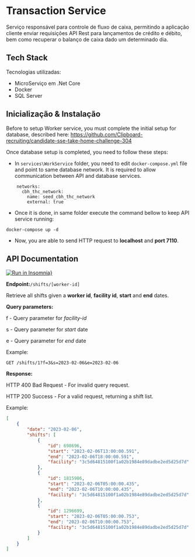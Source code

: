 # Transaction Service

Serviço responsável para controle de fluxo de caixa, permitindo a aplicação cliente enviar requisições API Rest para lançamentos de crédito e débito, bem como recuperar o balanço de caixa dado um determinado dia.

## Tech Stack
Tecnologias utilizadas:
- MicroServiço em .Net Core
- Docker
- SQL Server

## Inicialização & Instalação


Before to setup Worker service, you must complete the initial setup for database, described here: https://github.com/Clipboard-recruiting/candidate-sse-take-home-challenge-304

Once database setup is completed, you need to follow these steps:

- In `services\WorkService` folder, you need to edit `docker-compose.yml` file and point to same database network. It is required to allow communication between API and database services.

```
    networks:
      cbh_thc_network:
        name: seed_cbh_thc_network
        external: true
```

- Once it is done, in same folder execute the command bellow to keep API service running:

`docker-compose up -d`

- Now, you are able to send HTTP request to **localhost** and **port 7110**.

## API Documentation
[![Run in Insomnia}](https://insomnia.rest/images/run.svg)](https://insomnia.rest/run/?label=shifts&uri=https%3A%2F%2Fgithub.com%2FClipboard-recruiting%2Fcandidate-sse-take-home-challenge-304%2Ftree%2Fsse-thc-304%2FInsomnia_THC_304.json)

**Endpoint:**`/shifts/[worker-id]`

Retrieve all shifts given a **worker id**, **facility id**, **start** and **end** dates.

**Query parameters:**

f - Query parameter for *facility-id*

s - Query parameter for *start* date

e - Query parameter for *end* date

Example:

`GET /shifts/1?f=3&s=2023-02-06&e=2023-02-06`

**Response:**

HTTP 400 Bad Request - For invalid query request.

HTTP 200 Success - For a valid request, returning a shift list.

Example:

```json
[
	{
		"date": "2023-02-06",
		"shifts": [
			{
				"id": 698696,
				"start": "2023-02-06T13:00:00.591",
				"end": "2023-02-06T18:00:00.591",
				"facility": "3c5d64815100f1a02b1984e89dadbe2ed5d25d7d"
			},
			{
				"id": 1815986,
				"start": "2023-02-06T05:00:00.435",
				"end": "2023-02-06T10:00:00.435",
				"facility": "3c5d64815100f1a02b1984e89dadbe2ed5d25d7d"
			},
			{
				"id": 1296699,
				"start": "2023-02-06T05:00:00.753",
				"end": "2023-02-06T10:00:00.753",
				"facility": "3c5d64815100f1a02b1984e89dadbe2ed5d25d7d"
			}
		]
	}
]
```
